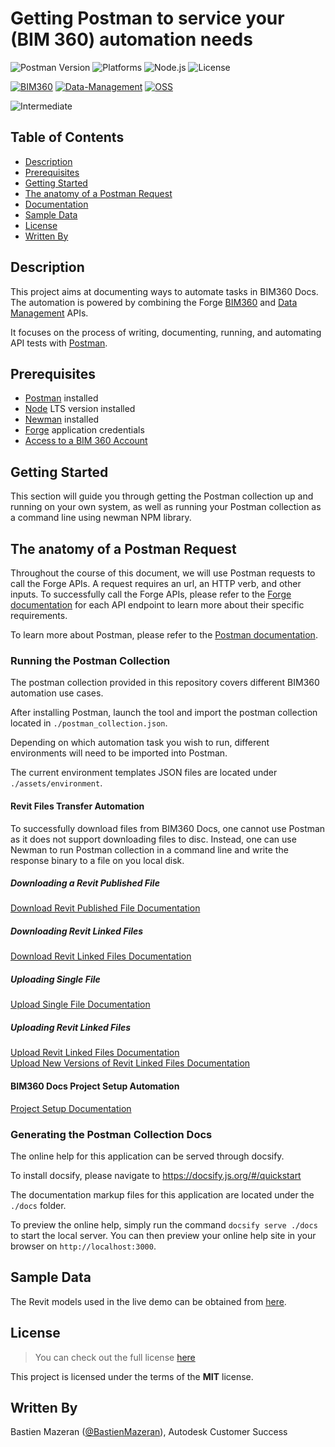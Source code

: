 # Getting Postman to service your (BIM 360) automation needs

![Postman Version](https://img.shields.io/badge/postman-v7.26.0-green.svg)
![Platforms](https://img.shields.io/badge/platform-Windows|MacOS-lightgray.svg)
![Node.js](https://img.shields.io/badge/node-%3E%3D%2010.0.0-brightgreen.svg)
![License](https://img.shields.io/badge/license-MIT-green.svg)

[![BIM360](https://img.shields.io/badge/BIM360-v1-green.svg)](http://autodesk-forge.github.io)
[![Data-Management](https://img.shields.io/badge/Data%20Management-v2-green.svg)](http://autodesk-forge.github.io)
[![OSS](https://img.shields.io/badge/OSS-v2-green.svg)](http://autodesk-forge.github.io)

![Intermediate](https://img.shields.io/badge/Level-Intermediate-blue.svg)

## Table of Contents

* [Description](#description)
* [Prerequisites](#prerequisites)
* [Getting Started](#getting-started)
* [The anatomy of a Postman Request](#the-anatomy-of-a-postman-request)
* [Documentation](#documentation)
* [Sample Data](#sample-data)
* [License](#license)
* [Written By](#written-by)

## Description

This project aims at documenting ways to automate tasks in BIM360 Docs.
The automation is powered by combining the Forge [BIM360](https://forge.autodesk.com/en/docs/bim360/v1/reference/http/) and [Data Management](https://forge.autodesk.com/en/docs/data/v2/reference/http/) APIs.

It focuses on the process of writing, documenting, running, and automating API tests with [Postman](https://www.postman.com/).

## Prerequisites

* [Postman](https://www.postman.com/downloads/) installed
* [Node](https://nodejs.org/en/) LTS version installed
* [Newman](https://github.com/postmanlabs/newman) installed
* [Forge](https://forge.autodesk.com) application credentials
* [Access to a BIM 360 Account](https://forge.autodesk.com/en/docs/bim360/v1/tutorials/getting-started/get-access-to-account/)

## Getting Started

This section will guide you through getting the Postman collection up and running on your own system, as well as running your Postman collection as a command line using newman NPM library.

## The anatomy of a Postman Request

Throughout the course of this document, we will use Postman requests to call the Forge APIs. A request requires an url, an HTTP verb, and other inputs. To successfully call the Forge APIs, please refer to the [Forge documentation](https://forge.autodesk.com/developer/documentation) for each API endpoint to learn more about their specific requirements.

To learn more about Postman, please refer to the [Postman documentation](https://learning.postman.com/docs/postman/launching-postman/introduction/).

### Running the Postman Collection

The postman collection provided in this repository covers different BIM360 automation use cases.

After installing Postman, launch the tool and import the postman collection located in `./postman_collection.json`.

Depending on which automation task you wish to run, different environments will need to be imported into Postman.

The current environment templates JSON files are located under `./assets/environment`.

#### Revit Files Transfer Automation

To successfully download files from BIM360 Docs, one cannot use Postman as it does not support downloading files to disc. Instead, one can use Newman to run Postman collection in a command line and write the response binary to a file on you local disk.

##### Downloading a Revit Published File

[Download Revit Published File Documentation](download_published_file)

##### Downloading Revit Linked Files

[Download Revit Linked Files Documentation](download_linked_files)

##### Uploading Single File

[Upload Single File Documentation](upload_single_file)

##### Uploading Revit Linked Files

[Upload Revit Linked Files Documentation](upload_linked_files) \
[Upload New Versions of Revit Linked Files Documentation](overwrite_linked_files)

#### BIM360 Docs Project Setup Automation

[Project Setup Documentation](project_setup)

### Generating the Postman Collection Docs

The online help for this application can be served through docsify.

To install docsify, please navigate to <https://docsify.js.org/#/quickstart>

The documentation markup files for this application are located under the ```./docs``` folder.

To preview the online help, simply run the command ```docsify serve ./docs``` to start the local server.
You can then preview your online help site in your browser on ```http://localhost:3000```.

## Sample Data

The Revit models used in the live demo can be obtained from [here](https://knowledge.autodesk.com/support/revit-products/getting-started/caas/CloudHelp/cloudhelp/2020/ENU/Revit-GetStarted/files/GUID-61EF2F22-3A1F-4317-B925-1E85F138BE88-htm.html).

## License

> You can check out the full license [here](LICENSE)

This project is licensed under the terms of the **MIT** license.

## Written By

Bastien Mazeran ([@BastienMazeran](https://twitter.com/BastienMazeran)), Autodesk Customer Success

